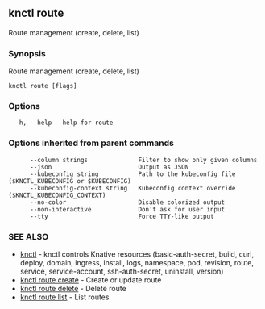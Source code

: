 ## knctl route

Route management (create, delete, list)

### Synopsis

Route management (create, delete, list)

```
knctl route [flags]
```

### Options

```
  -h, --help   help for route
```

### Options inherited from parent commands

```
      --column strings              Filter to show only given columns
      --json                        Output as JSON
      --kubeconfig string           Path to the kubeconfig file ($KNCTL_KUBECONFIG or $KUBECONFIG)
      --kubeconfig-context string   Kubeconfig context override ($KNCTL_KUBECONFIG_CONTEXT)
      --no-color                    Disable colorized output
      --non-interactive             Don't ask for user input
      --tty                         Force TTY-like output
```

### SEE ALSO

* [knctl](knctl.md)	 - knctl controls Knative resources (basic-auth-secret, build, curl, deploy, domain, ingress, install, logs, namespace, pod, revision, route, service, service-account, ssh-auth-secret, uninstall, version)
* [knctl route create](knctl_route_create.md)	 - Create or update route
* [knctl route delete](knctl_route_delete.md)	 - Delete route
* [knctl route list](knctl_route_list.md)	 - List routes

